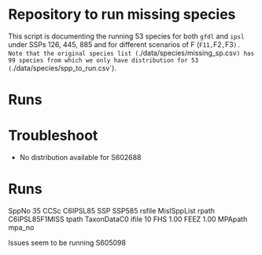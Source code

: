 # Repository to run missing species

This script is documenting the running 53 species for both `gfdl` and `ipsl` under SSPs 126, 445, 885 and for different scenarios of F (`F11,`F2`,`F3`). Note that the original species list (`./data/species/missing_sp.csv`) has 99 species from which we only have distribution for 53 (`./data/species/spp_to_run.csv`). 

# Runs



# Troubleshoot

- No distribution available for S602688

# Runs

 SppNo            35
 CCSc C6IPSL85
 SSP SSP585
 rsfile MisISppList
 rpath C6IPSL85F1MISS
 tpath TaxonDataC0
 ifile 10
 FHS    1.00
 FEEZ    1.00
 MPApath mpa_no



Issues seem to be running S605098


